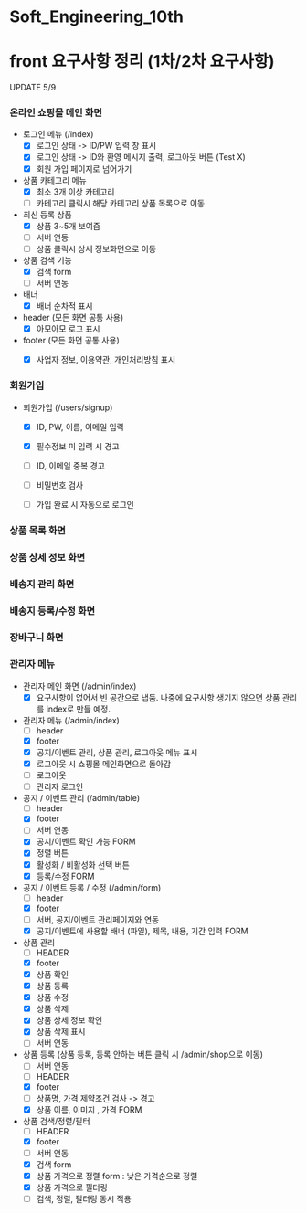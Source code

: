 
# Soft_Engineering_10th


# front 요구사항 정리 (1차/2차 요구사항)

UPDATE 5/9

### 온라인 쇼핑몰 메인 화면
* 로그인 메뉴 (/index)
  - [X] 로그인 상태 -> ID/PW 입력 창 표시
  - [X] 로그인 상태 -> ID와 환영 메시지 출력, 로그아웃 버튼 (Test X)
  - [X] 회원 가입 페이지로 넘어가기
* 상품 카테고리 메뉴
  - [X] 최소 3개 이상 카테고리
  - [ ] 카테고리 클릭시 해당 카테고리 상품 목록으로 이동
* 최신 등록 상품
  - [X] 상품 3~5개 보여줌
  - [ ] 서버 연동
  - [ ] 상품 클릭시 상세 정보화면으로 이동
* 상품 검색 기능
  - [X] 검색 form
  - [ ] 서버 연동
* 배너
  - [X] 배너 순차적 표시
* header (모든 화면 공통 사용)
  - [X] 아모아모 로고 표시
* footer (모든 화면 공통 사용)
  - [X] 사업자 정보, 이용약관, 개인처리방침 표시


### 회원가입
* 회원가입 (/users/signup)
  - [X] ID, PW, 이름, 이메일 입력
  - [X] 필수정보 미 입력 시 경고
  - [ ] ID, 이메일 중복 경고
  - [ ] 비밀번호 검사
  - [ ] 가입 완료 시 자동으로 로그인


### 상품 목록 화면
### 상품 상세 정보 화면
### 배송지 관리 화면
### 배송지 등록/수정 화면
### 장바구니 화면


### 관리자 메뉴
* 관리자 메인 화면 (/admin/index)
  - [X] 요구사항이 없어서 빈 공간으로 냅둠. 나중에 요구사항 생기지 않으면 상품 관리를 index로 만들 예정.
* 관리자 메뉴 (/admin/index)
  - [ ] header
  - [X] footer
  - [X] 공지/이벤트 관리, 상품 관리, 로그아웃 메뉴 표시  
  - [X] 로그아웃 시 쇼핑몰 메인화면으로 돌아감
  - [ ] 로그아웃
  - [ ] 관리자 로그인
* 공지 / 이벤트 관리 (/admin/table)
  - [ ] header
  - [X] footer
  - [ ] 서버 연동
  - [X] 공지/이벤트 확인 가능 FORM
  - [X] 정렬 버튼
  - [X] 활성화 / 비활성화 선택 버튼
  - [X] 등록/수정 FORM  
* 공지 / 이벤트 등록 / 수정 (/admin/form)
  - [ ] header
  - [X] footer
  - [ ] 서버, 공지/이벤트 관리페이지와 연동
  - [X] 공지/이벤트에 사용할 배너 (파일), 제목, 내용, 기간 입력 FORM  
* 상품 관리
  - [ ] HEADER
  - [X] footer
  - [X] 상품 확인
  - [X] 상품 등록
  - [X] 상품 수정
  - [X] 상품 삭제
  - [X] 상품 상세 정보 확인
  - [X] 상품 삭제 표시
  - [ ] 서버 연동
* 상품 등록 (상품 등록, 등록 안하는 버튼 클릭 시 /admin/shop으로 이동)
  - [ ] 서버 연동
  - [ ] HEADER
  - [X] footer
  - [ ] 상품명, 가격 제약조건 검사 -> 경고
  - [X] 상품 이름, 이미지 , 가격 FORM
* 상품 검색/정렬/필터
  - [ ] HEADER
  - [X] footer
  - [ ] 서버 연동
  - [X] 검색 form
  - [X] 상품 가격으로 정렬 form : 낮은 가격순으로 정렬
  - [X] 상품 가격으로 필터링
  - [ ] 검색, 정렬, 필터링 동시 적용

